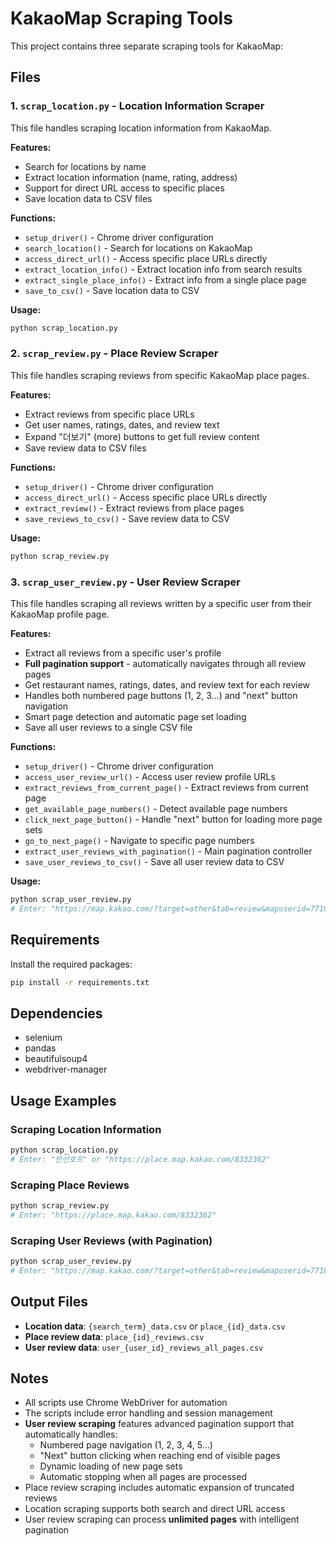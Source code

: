 # KakaoMap Scraping Tools

This project contains three separate scraping tools for KakaoMap:

## Files

### 1. `scrap_location.py` - Location Information Scraper
This file handles scraping location information from KakaoMap.

**Features:**
- Search for locations by name
- Extract location information (name, rating, address)
- Support for direct URL access to specific places
- Save location data to CSV files

**Functions:**
- `setup_driver()` - Chrome driver configuration
- `search_location()` - Search for locations on KakaoMap
- `access_direct_url()` - Access specific place URLs directly
- `extract_location_info()` - Extract location info from search results
- `extract_single_place_info()` - Extract info from a single place page
- `save_to_csv()` - Save location data to CSV

**Usage:**
```bash
python scrap_location.py
```

### 2. `scrap_review.py` - Place Review Scraper
This file handles scraping reviews from specific KakaoMap place pages.

**Features:**
- Extract reviews from specific place URLs
- Get user names, ratings, dates, and review text
- Expand "더보기" (more) buttons to get full review content
- Save review data to CSV files

**Functions:**
- `setup_driver()` - Chrome driver configuration
- `access_direct_url()` - Access specific place URLs directly
- `extract_review()` - Extract reviews from place pages
- `save_reviews_to_csv()` - Save review data to CSV

**Usage:**
```bash
python scrap_review.py
```

### 3. `scrap_user_review.py` - User Review Scraper
This file handles scraping all reviews written by a specific user from their KakaoMap profile page.

**Features:**
- Extract all reviews from a specific user's profile
- **Full pagination support** - automatically navigates through all review pages
- Get restaurant names, ratings, dates, and review text for each review
- Handles both numbered page buttons (1, 2, 3...) and "next" button navigation
- Smart page detection and automatic page set loading
- Save all user reviews to a single CSV file

**Functions:**
- `setup_driver()` - Chrome driver configuration
- `access_user_review_url()` - Access user review profile URLs
- `extract_reviews_from_current_page()` - Extract reviews from current page
- `get_available_page_numbers()` - Detect available page numbers
- `click_next_page_button()` - Handle "next" button for loading more page sets
- `go_to_next_page()` - Navigate to specific page numbers
- `extract_user_reviews_with_pagination()` - Main pagination controller
- `save_user_reviews_to_csv()` - Save all user review data to CSV

**Usage:**
```bash
python scrap_user_review.py
# Enter: "https://map.kakao.com/?target=other&tab=review&mapuserid=771022966"
```

## Requirements

Install the required packages:
```bash
pip install -r requirements.txt
```

## Dependencies

- selenium
- pandas
- beautifulsoup4
- webdriver-manager

## Usage Examples

### Scraping Location Information
```bash
python scrap_location.py
# Enter: "만선호프" or "https://place.map.kakao.com/8332362"
```

### Scraping Place Reviews
```bash
python scrap_review.py
# Enter: "https://place.map.kakao.com/8332362"
```

### Scraping User Reviews (with Pagination)
```bash
python scrap_user_review.py
# Enter: "https://map.kakao.com/?target=other&tab=review&mapuserid=771022966"
```

## Output Files

- **Location data**: `{search_term}_data.csv` or `place_{id}_data.csv`
- **Place review data**: `place_{id}_reviews.csv`
- **User review data**: `user_{user_id}_reviews_all_pages.csv`

## Notes

- All scripts use Chrome WebDriver for automation
- The scripts include error handling and session management
- **User review scraping** features advanced pagination support that automatically handles:
  - Numbered page navigation (1, 2, 3, 4, 5...)
  - "Next" button clicking when reaching end of visible pages  
  - Dynamic loading of new page sets
  - Automatic stopping when all pages are processed
- Place review scraping includes automatic expansion of truncated reviews
- Location scraping supports both search and direct URL access
- User review scraping can process **unlimited pages** with intelligent pagination 